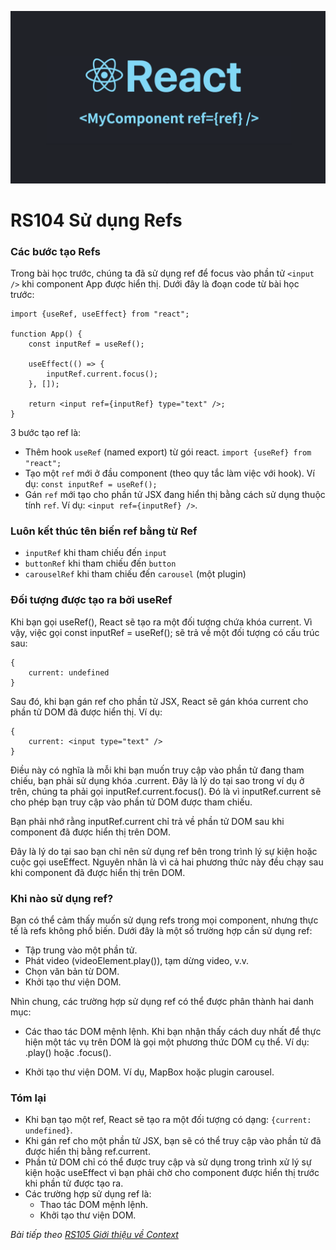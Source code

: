 ![Create-HTML-1](images/ref.png) 

# RS104 Sử dụng Refs

### Các bước tạo Refs

Trong bài học trước, chúng ta đã sử dụng ref để focus vào phần tử `<input />` khi component App được hiển thị. Dưới đây là đoạn code từ bài học trước:

```
import {useRef, useEffect} from "react";

function App() {
    const inputRef = useRef();

    useEffect(() => {
        inputRef.current.focus();
    }, []);

    return <input ref={inputRef} type="text" />;
}
```

3 bước tạo ref là:

- Thêm hook `useRef` (named export) từ gói react. `import {useRef} from "react";`
- Tạo một `ref` mới ở đầu component (theo quy tắc làm việc với hook). Ví dụ: `const inputRef = useRef();`
- Gán `ref` mới tạo cho phần tử JSX đang hiển thị bằng cách sử dụng thuộc tính `ref`. Ví dụ: `<input ref={inputRef} />`.

### Luôn kết thúc tên biến ref bằng từ Ref

- `inputRef` khi tham chiếu đến `input`
- `buttonRef` khi tham chiếu đến `button`
- `carouselRef` khi tham chiếu đến `carousel` (một plugin)

### Đối tượng được tạo ra bởi useRef

Khi bạn gọi useRef(), React sẽ tạo ra một đối tượng chứa khóa current. Vì vậy, việc gọi const inputRef = useRef(); sẽ trả về một đối tượng có cấu trúc sau:

```
{
    current: undefined
}
```

Sau đó, khi bạn gán ref cho phần tử JSX, React sẽ gán khóa current cho phần tử DOM đã được hiển thị. Ví dụ:

```
{
    current: <input type="text" />
}
```

Điều này có nghĩa là mỗi khi bạn muốn truy cập vào phần tử đang tham chiếu, bạn phải sử dụng khóa .current. Đây là lý do tại sao trong ví dụ ở trên, chúng ta phải gọi inputRef.current.focus(). Đó là vì inputRef.current sẽ cho phép bạn truy cập vào phần tử DOM được tham chiếu.

Bạn phải nhớ rằng inputRef.current chỉ trả về phần tử DOM sau khi component đã được hiển thị trên DOM.

Đây là lý do tại sao bạn chỉ nên sử dụng ref bên trong trình lý sự kiện hoặc cuộc gọi useEffect. Nguyên nhân là vì cả hai phương thức này đều chạy sau khi component đã được hiển thị trên DOM.

### Khi nào sử dụng ref?

Bạn có thể cảm thấy muốn sử dụng refs trong mọi component, nhưng thực tế là refs không phổ biến. Dưới đây là một số trường hợp cần sử dụng ref:

- Tập trung vào một phần tử.
- Phát video (videoElement.play()), tạm dừng video, v.v.
- Chọn văn bản từ DOM.
- Khởi tạo thư viện DOM.

Nhìn chung, các trường hợp sử dụng ref có thể được phân thành hai danh mục:

- Các thao tác DOM mệnh lệnh. Khi bạn nhận thấy cách duy nhất để thực hiện một tác vụ trên DOM là gọi một phương thức DOM cụ thể. Ví dụ: .play() hoặc .focus().

- Khởi tạo thư viện DOM. Ví dụ, MapBox hoặc plugin carousel.

### Tóm lại

- Khi bạn tạo một ref, React sẽ tạo ra một đối tượng có dạng: `{current: undefined}`.
- Khi gán ref cho một phần tử JSX, bạn sẽ có thể truy cập vào phần tử đã được hiển thị bằng ref.current.
- Phần tử DOM chỉ có thể được truy cập và sử dụng trong trình xử lý sự kiện hoặc useEffect vì bạn phải chờ cho component được hiển thị trước khi phần tử được tạo ra.
- Các trường hợp sử dụng ref là:
    - Thao tác DOM mệnh lệnh.
    - Khởi tạo thư viện DOM.

*Bài tiếp theo [RS105 Giới thiệu về Context](/lesson/session/session_105_context.md)*